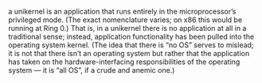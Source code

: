 a unikernel is an application that runs entirely in the microprocessor’s privileged mode. (The exact nomenclature varies; on x86 this would be running at Ring 0.) That is, in a unikernel there is no application at all in a traditional sense; instead, application functionality has been pulled into the operating system kernel. (The idea that there is “no OS” serves to mislead; it is not that there isn’t an operating system but rather that the application has taken on the hardware-interfacing responsibilities of the operating system — it is “all OS”, if a crude and anemic one.)
